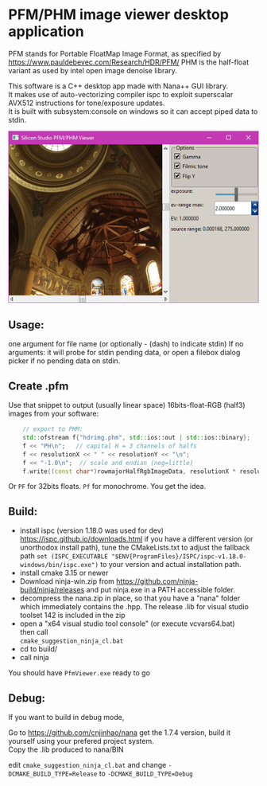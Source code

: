 # PFM/PHM image viewer desktop application

PFM stands for Portable FloatMap Image Format, as specified by https://www.pauldebevec.com/Research/HDR/PFM/
PHM is the half-float variant as used by intel open image denoise library.

This software is a C++ desktop app made with Nana++ GUI library.  
It makes use of auto-vectorizing compiler ispc to exploit superscalar AVX512 instructions for tone/exposure updates.  
It is built with subsystem:console on windows so it can accept piped data to stdin.

![screen capture](sshot.png)

## Usage:

one argument for file name (or optionally - (dash) to indicate stdin)
If no arguments: it will probe for stdin pending data, or open a filebox dialog picker if no pending data on stdin.

## Create .pfm

Use that snippet to output (usually linear space) 16bits-float-RGB (half3) images from your software:

```cpp
    // export to PHM:
    std::ofstream f{"hdrimg.phm", std::ios::out | std::ios::binary};
    f << "PH\n";   // capital H = 3 channels of halfs
    f << resolutionX << " " << resolutionY << "\n";
    f << "-1.0\n";  // scale and endian (neg=little)
    f.write((const char*)rowmajorHalfRgbImageData, resolutionX * resolutionY * 3 * 2);
```

Or `PF` for 32bits floats. `Pf` for monochrome. You get the idea.

## Build:

 - install ispc (version 1.18.0 was used for dev) https://ispc.github.io/downloads.html
if you have a different version (or unorthodox install path), tune the CMakeLists.txt to adjust the fallback path `set (ISPC_EXECUTABLE "$ENV{ProgramFiles}/ISPC/ispc-v1.18.0-windows/bin/ispc.exe")` to your version and actual installation path.
 - install cmake 3.15 or newer
 - Download ninja-win.zip from https://github.com/ninja-build/ninja/releases and put ninja.exe in a PATH accessible folder.
 - decompress the nana.zip in place, so that you have a "nana" folder which immediately contains the .hpp.
 The release .lib for visual studio toolset 142 is included in the zip
 - open a "x64 visual studio tool console" (or execute vcvars64.bat)  
then call  
`cmake_suggestion_ninja_cl.bat`
 - cd to build/
 - call ninja

You should have `PfmViewer.exe` ready to go

## Debug:

If you want to build in debug mode,

Go to https://github.com/cnjinhao/nana get the 1.7.4 version, build it yourself using your prefered project system.  
Copy the .lib produced to nana/BIN

edit `cmake_suggestion_ninja_cl.bat` and change `-DCMAKE_BUILD_TYPE=Release` to `-DCMAKE_BUILD_TYPE=Debug`
